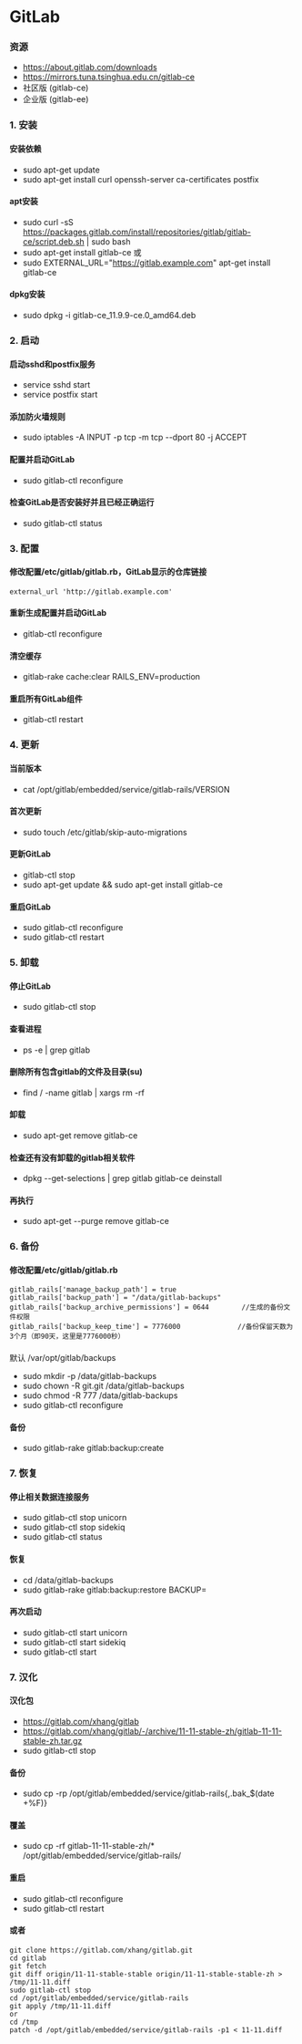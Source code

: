 # GitLab

### 资源
* https://about.gitlab.com/downloads
* https://mirrors.tuna.tsinghua.edu.cn/gitlab-ce
* 社区版 (gitlab-ce)
* 企业版 (gitlab-ee)

### 1. 安装
#### 安装依赖
* sudo apt-get update
* sudo apt-get install curl openssh-server ca-certificates postfix

#### apt安装
* sudo curl -sS https://packages.gitlab.com/install/repositories/gitlab/gitlab-ce/script.deb.sh | sudo bash
* sudo apt-get install gitlab-ce
或
* sudo EXTERNAL_URL="https://gitlab.example.com" apt-get install gitlab-ce

#### dpkg安装
* sudo dpkg -i gitlab-ce_11.9.9-ce.0_amd64.deb

### 2. 启动
#### 启动sshd和postfix服务
* service sshd start
* service postfix start

#### 添加防火墙规则
* sudo iptables -A INPUT -p tcp -m tcp --dport 80 -j ACCEPT

#### 配置并启动GitLab
* sudo gitlab-ctl reconfigure

#### 检查GitLab是否安装好并且已经正确运行
* sudo gitlab-ctl status


### 3. 配置
#### 修改配置/etc/gitlab/gitlab.rb，GitLab显示的仓库链接
```
external_url 'http://gitlab.example.com'
```

#### 重新生成配置并启动GitLab
* gitlab-ctl reconfigure

#### 清空缓存
* gitlab-rake cache:clear RAILS_ENV=production

#### 重启所有GitLab组件
* gitlab-ctl restart


### 4. 更新
#### 当前版本
* cat /opt/gitlab/embedded/service/gitlab-rails/VERSION

#### 首次更新
* sudo touch /etc/gitlab/skip-auto-migrations

#### 更新GitLab
* gitlab-ctl stop
* sudo apt-get update && sudo apt-get install gitlab-ce

#### 重启GitLab
* sudo gitlab-ctl reconfigure
* sudo gitlab-ctl restart


### 5. 卸载
#### 停止GitLab
* sudo gitlab-ctl stop

#### 查看进程
* ps -e | grep gitlab

#### 删除所有包含gitlab的文件及目录(su)
* find / -name gitlab | xargs rm -rf

#### 卸载
* sudo apt-get remove gitlab-ce

#### 检查还有没有卸载的gitlab相关软件
* dpkg --get-selections | grep gitlab
gitlab-ce deinstall

#### 再执行
* sudo apt-get --purge remove gitlab-ce


### 6. 备份
#### 修改配置/etc/gitlab/gitlab.rb
```
gitlab_rails['manage_backup_path'] = true
gitlab_rails['backup_path'] = "/data/gitlab-backups"
gitlab_rails['backup_archive_permissions'] = 0644        //生成的备份文件权限
gitlab_rails['backup_keep_time'] = 7776000              //备份保留天数为3个月（即90天，这里是7776000秒）
```

#### 
默认 /var/opt/gitlab/backups
* sudo mkdir -p /data/gitlab-backups
* sudo chown -R git.git /data/gitlab-backups
* sudo chmod -R 777 /data/gitlab-backups
* sudo gitlab-ctl reconfigure

#### 备份
* sudo gitlab-rake gitlab:backup:create


### 7. 恢复
#### 停止相关数据连接服务
* sudo gitlab-ctl stop unicorn
* sudo gitlab-ctl stop sidekiq
* sudo gitlab-ctl status

#### 恢复
* cd /data/gitlab-backups
* sudo gitlab-rake gitlab:backup:restore BACKUP=

#### 再次启动
* sudo gitlab-ctl start unicorn
* sudo gitlab-ctl start sidekiq
* sudo gitlab-ctl start


### 7. 汉化
#### 汉化包
* https://gitlab.com/xhang/gitlab
* https://gitlab.com/xhang/gitlab/-/archive/11-11-stable-zh/gitlab-11-11-stable-zh.tar.gz
* sudo gitlab-ctl stop

#### 备份
* sudo cp -rp /opt/gitlab/embedded/service/gitlab-rails{,.bak_$(date +%F)}

#### 覆盖
* sudo cp -rf gitlab-11-11-stable-zh/* /opt/gitlab/embedded/service/gitlab-rails/

#### 重启
* sudo gitlab-ctl reconfigure
* sudo gitlab-ctl restart

#### 或者
```
git clone https://gitlab.com/xhang/gitlab.git
cd gitlab
git fetch
git diff origin/11-11-stable-stable origin/11-11-stable-stable-zh > /tmp/11-11.diff
sudo gitlab-ctl stop
cd /opt/gitlab/embedded/service/gitlab-rails
git apply /tmp/11-11.diff
or
cd /tmp
patch -d /opt/gitlab/embedded/service/gitlab-rails -p1 < 11-11.diff
```